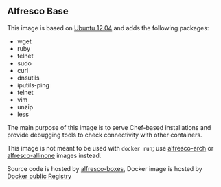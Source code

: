 Alfresco Base
---

This image is based on [Ubuntu 12.04]() and adds the following packages:
- wget
- ruby
- telnet
- sudo
- curl
- dnsutils
- iputils-ping
- telnet
- vim
- unzip
- less

The main purpose of this image is to serve Chef-based installations and provide debugging tools to check connectivity with other containers.

This image is not meant to be used with `docker run`; use [alfresco-arch](https://github.com/maoo/alfresco-boxes/tree/master/docker/images/arch) or [alfresco-allinone](https://github.com/maoo/alfresco-boxes/tree/master/docker/images/allinone) images instead.

Source code is hosted by [alfresco-boxes](https://github.com/maoo/alfresco-boxes/tree/master/docker/images/base/alfresco-base), Docker image is hosted by [Docker public Registry](https://registry.hub.docker.com/u/maoo/alfresco-base)
